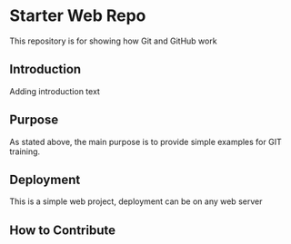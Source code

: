 # Starter Web Repo

This repository is for showing how Git and GitHub work

## Introduction

Adding introduction text

## Purpose

As stated above, the main purpose is to provide simple examples for GIT training.

## Deployment

This is a simple web project, deployment can be on any web server

## How to Contribute
